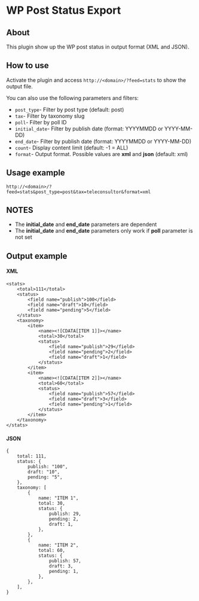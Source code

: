 # WP Post Status Export

## About
This plugin show up the WP post status in output format (XML and JSON).

## How to use
Activate the plugin and access `http://<domain>/?feed=stats` to show the output file.

You can also use the following parameters and filters:

* `post_type`- Filter by post type (default: post)
* `tax`- Filter by taxonomy slug
* `poll`- Filter by poll ID
* `initial_date`- Filter by publish date (format: YYYYMMDD or YYYY-MM-DD)
* `end_date`- Filter by publish date (format: YYYYMMDD or YYYY-MM-DD)
* `count`- Display content limit (default: -1 = ALL)
* `format`- Output format. Possible values are __xml__ and __json__ (default: xml)

## Usage example
```
http://<domain>/?feed=stats&post_type=post&tax=teleconsultor&format=xml
```

## NOTES
* The __initial_date__ and __end_date__ parameters are dependent
* The __initial_date__ and __end_date__ parameters only work if __poll__ parameter is not set

## Output example
#### XML
```
<stats>
    <total>111</total>
    <status>
        <field name="publish">100</field>
        <field name="draft">10</field>
        <field name="pending">5</field>
    </status>
    <taxonomy>
        <item>
            <name><![CDATA[ITEM 1]]></name>
            <total>30</total>
            <status>
                <field name="publish">29</field>
                <field name="pending">2</field>
                <field name="draft">1</field>
            </status>
        </item>
        <item>
            <name><![CDATA[ITEM 2]]></name>
            <total>60</total>
            <status>
                <field name="publish">57</field>
                <field name="draft">3</field>
                <field name="pending">1</field>
            </status>
        </item>
    </taxonomy>
</stats>
```
#### JSON
```
{
    total: 111,
    status: {
        publish: "100",
        draft: "10",
        pending: "5",
    },
    taxonomy: [
        {
            name: "ITEM 1",
            total: 30,
            status: {
                publish: 29,
                pending: 2,
                draft: 1,
            },
        },
        {
            name: "ITEM 2",
            total: 60,
            status: {
                publish: 57,
                draft: 3,
                pending: 1,
            },
        },
    ],
}
```
